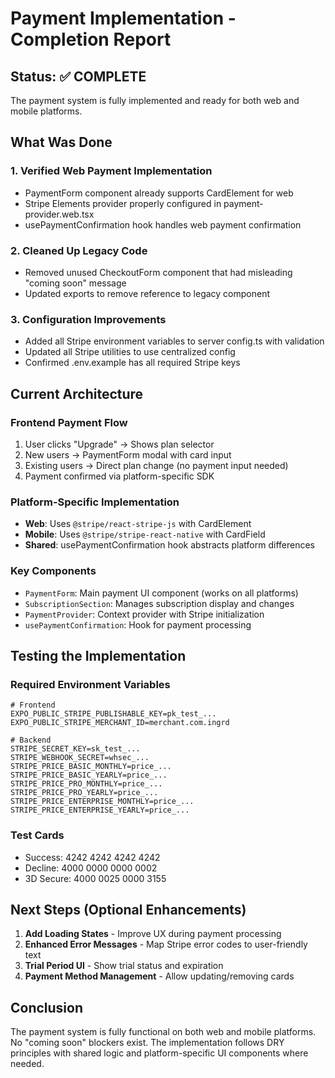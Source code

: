 # Payment Implementation - Completion Report

## Status: ✅ COMPLETE

The payment system is fully implemented and ready for both web and mobile platforms.

## What Was Done

### 1. **Verified Web Payment Implementation**
- PaymentForm component already supports CardElement for web
- Stripe Elements provider properly configured in payment-provider.web.tsx
- usePaymentConfirmation hook handles web payment confirmation

### 2. **Cleaned Up Legacy Code**
- Removed unused CheckoutForm component that had misleading "coming soon" message
- Updated exports to remove reference to legacy component

### 3. **Configuration Improvements**
- Added all Stripe environment variables to server config.ts with validation
- Updated all Stripe utilities to use centralized config
- Confirmed .env.example has all required Stripe keys

## Current Architecture

### Frontend Payment Flow
1. User clicks "Upgrade" → Shows plan selector
2. New users → PaymentForm modal with card input
3. Existing users → Direct plan change (no payment input needed)
4. Payment confirmed via platform-specific SDK

### Platform-Specific Implementation
- **Web**: Uses `@stripe/react-stripe-js` with CardElement
- **Mobile**: Uses `@stripe/stripe-react-native` with CardField
- **Shared**: usePaymentConfirmation hook abstracts platform differences

### Key Components
- `PaymentForm`: Main payment UI component (works on all platforms)
- `SubscriptionSection`: Manages subscription display and changes
- `PaymentProvider`: Context provider with Stripe initialization
- `usePaymentConfirmation`: Hook for payment processing

## Testing the Implementation

### Required Environment Variables
```env
# Frontend
EXPO_PUBLIC_STRIPE_PUBLISHABLE_KEY=pk_test_...
EXPO_PUBLIC_STRIPE_MERCHANT_ID=merchant.com.ingrd

# Backend
STRIPE_SECRET_KEY=sk_test_...
STRIPE_WEBHOOK_SECRET=whsec_...
STRIPE_PRICE_BASIC_MONTHLY=price_...
STRIPE_PRICE_BASIC_YEARLY=price_...
STRIPE_PRICE_PRO_MONTHLY=price_...
STRIPE_PRICE_PRO_YEARLY=price_...
STRIPE_PRICE_ENTERPRISE_MONTHLY=price_...
STRIPE_PRICE_ENTERPRISE_YEARLY=price_...
```

### Test Cards
- Success: 4242 4242 4242 4242
- Decline: 4000 0000 0000 0002
- 3D Secure: 4000 0025 0000 3155

## Next Steps (Optional Enhancements)

1. **Add Loading States** - Improve UX during payment processing
2. **Enhanced Error Messages** - Map Stripe error codes to user-friendly text
3. **Trial Period UI** - Show trial status and expiration
4. **Payment Method Management** - Allow updating/removing cards

## Conclusion

The payment system is fully functional on both web and mobile platforms. No "coming soon" blockers exist. The implementation follows DRY principles with shared logic and platform-specific UI components where needed.